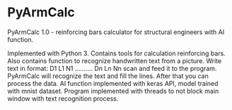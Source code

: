 # PyArmCalc
PyArmCalc 1.0 - reinforcing bars calculator for
structural engineers with AI function.

Implemented with Python 3.
Contains tools for calculation reinforcing bars.
Also contains function to recognize handwritten text
from a picture.
Write text in format:
D1  L1  N1
..........
Dn  Ln  Nn
scan and feed it to the program.
PyArmCalc will recognize the text and fill the lines.
After that you can process the data.
AI function implemented with keras API,
model trained with mnist dataset.
Program implemented with threads to not block
main window with text recognition process.
